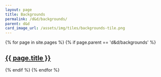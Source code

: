 ```yaml
---
layout: page
title: Backgrounds
permalink: /d&d/backgrounds/
parent: d&d
card_image_url: /assets/img/tiles/backgrounds-tile.png
---
```


{% for page in site.pages %}
{% if page.parent == 'd&d/backgrounds' %}
  <div class="havok-design-blog-card">
    <div class="havok-design-blog-card-content">
      <h2>
        <a href="{{ page.url | relative_url }}">
          {{ page.title }}
        </a>
      </h2>
    </div>
  </div>
{% endif %}
{% endfor %}
